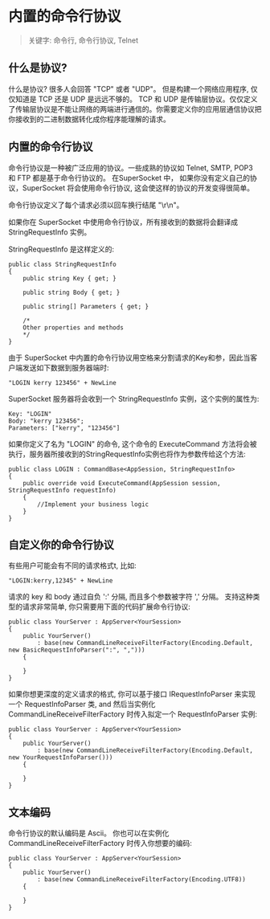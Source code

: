 # 内置的命令行协议

> 关键字: 命令行, 命令行协议, Telnet

## 什么是协议?

什么是协议? 很多人会回答 "TCP" 或者 "UDP"。 但是构建一个网络应用程序, 仅仅知道是 TCP 还是 UDP 是远远不够的。 TCP 和 UDP 是传输层协议。仅仅定义了传输层协议是不能让网络的两端进行通信的。你需要定义你的应用层通信协议把你接收到的二进制数据转化成你程序能理解的请求。


## 内置的命令行协议

命令行协议是一种被广泛应用的协议。一些成熟的协议如 Telnet, SMTP, POP3 和 FTP 都是基于命令行协议的。 在SuperSocket 中， 如果你没有定义自己的协议，SuperSocket 将会使用命令行协议, 这会使这样的协议的开发变得很简单。

命令行协议定义了每个请求必须以回车换行结尾 "\r\n"。

如果你在 SuperSocket 中使用命令行协议，所有接收到的数据将会翻译成 StringRequestInfo 实例。

StringRequestInfo 是这样定义的:

    public class StringRequestInfo
    {
        public string Key { get; }
        
        public string Body { get; }
        
        public string[] Parameters { get; }

        /*
        Other properties and methods
        */
    }

由于 SuperSocket 中内置的命令行协议用空格来分割请求的Key和参，因此当客户端发送如下数据到服务器端时:

    "LOGIN kerry 123456" + NewLine

SuperSocket 服务器将会收到一个 StringRequestInfo 实例，这个实例的属性为:

    Key: "LOGIN"
    Body: "kerry 123456";
    Parameters: ["kerry", "123456"]

如果你定义了名为 "LOGIN" 的命令, 这个命令的 ExecuteCommand 方法将会被执行，服务器所接收到的StringRequestInfo实例也将作为参数传给这个方法:

    public class LOGIN : CommandBase<AppSession, StringRequestInfo>
    {
        public override void ExecuteCommand(AppSession session, StringRequestInfo requestInfo)
        {
            //Implement your business logic
        }
    }


## 自定义你的命令行协议

有些用户可能会有不同的请求格式t, 比如:

    "LOGIN:kerry,12345" + NewLine

请求的 key 和 body 通过自负 ':' 分隔, 而且多个参数被字符 ',' 分隔。 支持这种类型的请求非常简单, 你只需要用下面的代码扩展命令行协议:

    public class YourServer : AppServer<YourSession>
    {
        public YourServer()
            : base(new CommandLineReceiveFilterFactory(Encoding.Default, new BasicRequestInfoParser(":", ",")))
        {

        }
    }

如果你想更深度的定义请求的格式, 你可以基于接口 IRequestInfoParser<StringRequestInfo> 来实现一个 RequestInfoParser 类, and 然后当实例化 CommandLineReceiveFilterFactory 时传入拟定一个 RequestInfoParser 实例:

    public class YourServer : AppServer<YourSession>
    {
        public YourServer()
            : base(new CommandLineReceiveFilterFactory(Encoding.Default, new YourRequestInfoParser()))
        {

        }
    }
    
## 文本编码

命令行协议的默认编码是 Ascii。 你也可以在实例化 CommandLineReceiveFilterFactory 时传入你想要的编码:

    public class YourServer : AppServer<YourSession>
    {
        public YourServer()
            : base(new CommandLineReceiveFilterFactory(Encoding.UTF8))
        {

        }
    }
